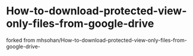 # How-to-download-protected-view-only-files-from-google-drive
forked from mhsohan/How-to-download-protected-view-only-files-from-google-drive-
